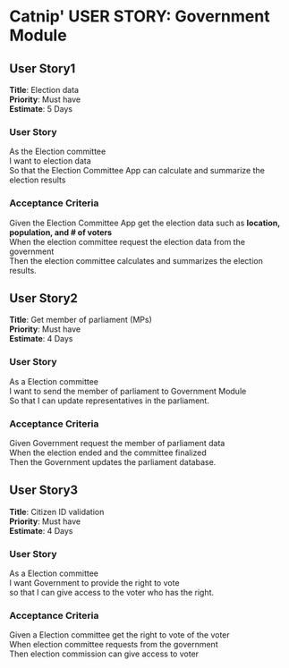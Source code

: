 # Catnip' USER STORY: Government Module

## User Story1  

**Title**: Election data  
**Priority**: Must have  
**Estimate**: 5 Days

### User Story

As the Election committee  
I want to election data  
So that the Election Committee App can calculate and summarize the election  results

### Acceptance Criteria

Given the Election Committee App get the election data such as **location, population, and # of voters**  
When the election committee request the election data from the government  
Then the election committee calculates and summarizes the election results.

## User Story2  

**Title**: Get member of parliament (MPs)  
**Priority**: Must have  
**Estimate**: 4 Days

### User Story

As a Election committee  
I want to send the member of parliament to Government Module  
So that I can update representatives in the parliament.

### Acceptance Criteria

Given Government request the member of parliament data  
When the election ended and the committee finalized  
Then the Government updates the parliament database.

## User Story3  

**Title**: Citizen ID validation  
**Priority**: Must have  
**Estimate**: 4 Days

### User Story

As a Election committee  
I want Government to provide the right to vote  
so that I can give access to the voter who has the right.

### Acceptance Criteria

Given a Election committee get the right to vote of the voter  
When election committee requests from the government  
Then election commission can give access to voter  
